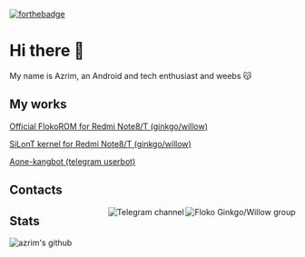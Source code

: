 [![forthebadge](https://forthebadge.com/images/badges/powered-by-electricity.svg)](https://forthebadge.com)
# Hi there 👋

My name is Azrim, an Android and tech enthusiast and weebs 😽

## My works
[Official FlokoROM for Redmi Note8/T (ginkgo/willow)](https://github.com/azrim/device_xiaomi_ginko.git)

[SiLonT kernel for Redmi Note8/T (ginkgo/willow)](https://github.com/azrim/kernel_xiaomi_ginkgo.git)

[Aone-kangbot (telegram userbot)](https://github.com/aone-id/aone-kangbot.git)

## Contacts
<a href="https://t.me/floko_ginkgo"><img align="right" alt="Floko Ginkgo/Willow group" src="https://img.shields.io/badge/dynamic/json?logo=telegram&label=%40floko_ginkgo&labelColor=282c34&suffix=+members&color=2CA5E0&query=%24.data.totalSubs&url=https%3A%2F%2Fapi.spencerwoo.com%2Fsubstats%2F%3Fsource%3Dtelegram%26queryKey%3Dfloko_ginkgo&longCache=true"/></a>

<a href="https://t.me/azrimkang"><img align="right" alt="Telegram channel" src="https://img.shields.io/badge/dynamic/json?logo=telegram&label=%40azrimkang&labelColor=282c34&suffix=+members&color=2CA5E0&query=%24.data.totalSubs&url=https%3A%2F%2Fapi.spencerwoo.com%2Fsubstats%2F%3Fsource%3Dtelegram%26queryKey%3Dazrimkang&longCache=true"/></a>

## Stats
![azrim's github](https://github-readme-stats.vercel.app/api?username=azrim&show_icons=true&hide_border=true)
